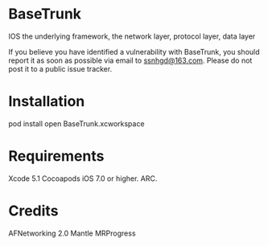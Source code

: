 # BaseTrunk
IOS the underlying framework, the network layer, protocol layer, data layer

If you believe you have identified a vulnerability with BaseTrunk, you should report it as soon as possible via email to ssnhgd@163.com. Please do not post it to a public issue tracker.

# Installation

pod install
open BaseTrunk.xcworkspace
# Requirements

Xcode 5.1
Cocoapods
iOS 7.0 or higher.
ARC.

# Credits
AFNetworking 2.0
Mantle
MRProgress
